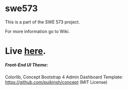 # swe573

This is a part of the SWE 573 project.

For more information go to Wiki.

# Live [here](http://ec2-54-147-89-156.compute-1.amazonaws.com:8000/).

##### Front-End UI Theme:
Colorlib, Concept Bootstrap 4 Admin Dashboard Template: https://github.com/puikinsh/concept (MIT License)
